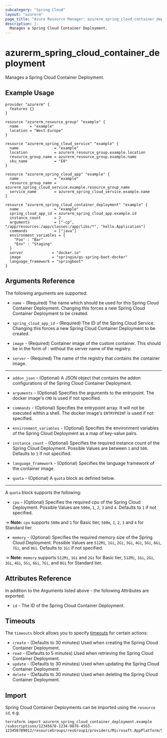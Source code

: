 ```yaml
---
subcategory: "Spring Cloud"
layout: "azurerm"
page_title: "Azure Resource Manager: azurerm_spring_cloud_container_deployment"
description: |-
  Manages a Spring Cloud Container Deployment.
---
```


# azurerm_spring_cloud_container_deployment

Manages a Spring Cloud Container Deployment.

## Example Usage

```hcl
provider "azurerm" {
  features {}
}

resource "azurerm_resource_group" "example" {
  name     = "example"
  location = "West Europe"
}

resource "azurerm_spring_cloud_service" "example" {
  name                = "example"
  location            = azurerm_resource_group.example.location
  resource_group_name = azurerm_resource_group.example.name
  sku_name            = "E0"
}

resource "azurerm_spring_cloud_app" "example" {
  name                = "example"
  resource_group_name = azurerm_spring_cloud_service.example.resource_group_name
  service_name        = azurerm_spring_cloud_service.example.name
}

resource "azurerm_spring_cloud_container_deployment" "example" {
  name                = "example"
  spring_cloud_app_id = azurerm_spring_cloud_app.example.id
  instance_count      = 2
  arguments           = ["-cp", "/app/resources:/app/classes:/app/libs/*", "hello.Application"]
  commands            = ["java"]
  environment_variables = {
    "Foo" : "Bar"
    "Env" : "Staging"
  }
  server             = "docker.io"
  image              = "springio/gs-spring-boot-docker"
  language_framework = "springboot"
}
```

## Arguments Reference

The following arguments are supported:

* `name` - (Required) The name which should be used for this Spring Cloud Container Deployment. Changing this forces a new Spring Cloud Container Deployment to be created.

* `spring_cloud_app_id` - (Required) The ID of the Spring Cloud Service. Changing this forces a new Spring Cloud Container Deployment to be created.

* `image` - (Required) Container image of the custom container. This should be in the form of <repository>:<tag> without the server name of the registry.

* `server` - (Required) The name of the registry that contains the container image.

---

* `addon_json` - (Optional) A JSON object that contains the addon configurations of the Spring Cloud Container Deployment.

* `arguments` - (Optional) Specifies the arguments to the entrypoint. The docker image's `CMD` is used if not specified.

* `commands` - (Optional) Specifies the entrypoint array. It will not be executed within a shell. The docker image's `ENTRYPOINT` is used if not specified.

* `environment_variables` - (Optional) Specifies the environment variables of the Spring Cloud Deployment as a map of key-value pairs.

* `instance_count` - (Optional) Specifies the required instance count of the Spring Cloud Deployment. Possible Values are between `1` and `500`. Defaults to `1` if not specified.

* `language_framework` - (Optional) Specifies the language framework of the container image.

* `quota` - (Optional) A `quota` block as defined below.

---

A `quota` block supports the following:

* `cpu` - (Optional) Specifies the required cpu of the Spring Cloud Deployment. Possible Values are `500m`, `1`, `2`, `3` and `4`. Defaults to `1` if not specified.

-> **Note:** `cpu` supports `500m` and `1` for Basic tier, `500m`, `1`, `2`, `3` and `4` for Standard tier.

* `memory` - (Optional) Specifies the required memory size of the Spring Cloud Deployment. Possible Values are `512Mi`, `1Gi`, `2Gi`, `3Gi`, `4Gi`, `5Gi`, `6Gi`, `7Gi`, and `8Gi`. Defaults to `1Gi` if not specified.

-> **Note:** `memory` supports `512Mi`, `1Gi` and `2Gi` for Basic tier, `512Mi`, `1Gi`, `2Gi`, `3Gi`, `4Gi`, `5Gi`, `6Gi`, `7Gi`, and `8Gi` for Standard tier.

## Attributes Reference

In addition to the Arguments listed above - the following Attributes are exported:

* `id` - The ID of the Spring Cloud Container Deployment.

## Timeouts

The `timeouts` block allows you to specify [timeouts](https://www.terraform.io/language/resources/syntax#operation-timeouts) for certain actions:

* `create` - (Defaults to 30 minutes) Used when creating the Spring Cloud Container Deployment.
* `read` - (Defaults to 5 minutes) Used when retrieving the Spring Cloud Container Deployment.
* `update` - (Defaults to 30 minutes) Used when updating the Spring Cloud Container Deployment.
* `delete` - (Defaults to 30 minutes) Used when deleting the Spring Cloud Container Deployment.

## Import

Spring Cloud Container Deployments can be imported using the `resource id`, e.g.

```shell
terraform import azurerm_spring_cloud_container_deployment.example /subscriptions/12345678-1234-9876-4563-123456789012/resourceGroups/resGroup1/providers/Microsoft.AppPlatform/Spring/spring1/apps/app1/deployments/deploy1
```

